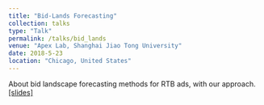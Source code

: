 ```yaml
---
title: "Bid-Lands Forecasting"
collection: talks
type: "Talk"
permalink: /talks/bid_lands
venue: "Apex Lab, Shanghai Jiao Tong University"
date: 2018-5-23
location: "Chicago, United States"
---
```


About bid landscape forecasting methods for RTB ads, with our approach.
[\[slides\]](/files/talks/bid-lands-forecasting.pdf)
